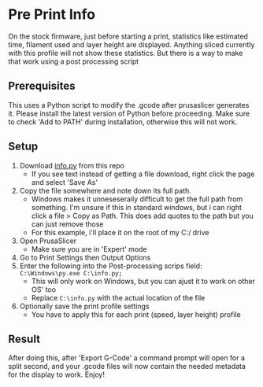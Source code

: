 # Pre Print Info

On the stock firmware, just before starting a print, statistics like estimated time, filament used and layer height are displayed. 
Anything sliced currently with this profile will not show these statistics. But there is a way to make that work using a post processing script

## Prerequisites

This uses a Python script to modify the .gcode after prusaslicer generates it. Please install the latest version of Python before proceeding. Make sure to check 'Add to PATH' during installation, otherwise this will not work.

## Setup

1. Download [info.py](https://raw.github.com/suchmememanyskill/PrusaSlicer-Ender3-v3-SE-Config/main/img/info.py) from this repo
    - If you see text instead of getting a file download, right click the page and select 'Save As'
2. Copy the file somewhere and note down its full path. 
    - Windows makes it unneseseraily difficult to get the full path from something. I'm unsure if this in standard windows, but i can right click a file > Copy as Path. This does add quotes to the path but you can just remove those
    - For this example, i'll place it on the root of my C:/ drive
3. Open PrusaSlicer
    - Make sure you are in 'Expert' mode
4. Go to Print Settings then Output Options
5. Enter the following into the Post-processing scrips field: `C:\Windows\py.exe C:\info.py;`
    - This will only work on Windows, but you can ajust it to work on other OS' too
    - Replace `C:\info.py` with the actual location of the file
6. Optionally save the print profile settings
    - You have to apply this for each print (speed, layer height) profile

## Result

After doing this, after 'Export G-Code' a command prompt will open for a split second, and your .gcode files will now contain the needed metadata for the display to work. Enjoy!